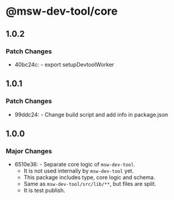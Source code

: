 # @msw-dev-tool/core

## 1.0.2

### Patch Changes

- 40bc24c: - export setupDevtoolWorker

## 1.0.1

### Patch Changes

- 99ddc24: - Change build script and add info in package.json

## 1.0.0

### Major Changes

- 6510e36: - Separate core logic of `msw-dev-tool`.
  - It is not used internally by `msw-dev-tool` yet.
  - This package includes type, core logic and schema.
  - Same as `msw-dev-tool/src/lib/**`, but files are split.
  - It is test publish.
